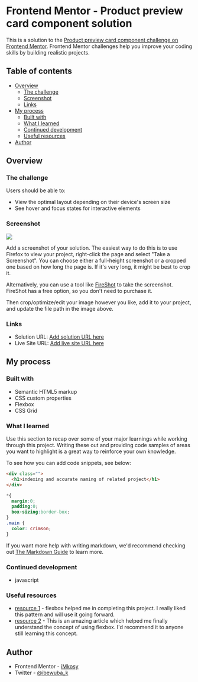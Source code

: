 # Frontend Mentor - Product preview card component solution

This is a solution to the [Product preview card component challenge on Frontend Mentor](https://www.frontendmentor.io/challenges/product-preview-card-component-GO7UmttRfa). Frontend Mentor challenges help you improve your coding skills by building realistic projects. 

## Table of contents

- [Overview](#overview)
  - [The challenge](#the-challenge)
  - [Screenshot](#screenshot)
  - [Links](#links)
- [My process](#my-process)
  - [Built with](#built-with)
  - [What I learned](#what-i-learned)
  - [Continued development](#continued-development)
  - [Useful resources](#useful-resources)
- [Author](#author)

## Overview

### The challenge

Users should be able to:

- View the optimal layout depending on their device's screen size
- See hover and focus states for interactive elements

### Screenshot

![](./screenshot.jpg)

Add a screenshot of your solution. The easiest way to do this is to use Firefox to view your project, right-click the page and select "Take a Screenshot". You can choose either a full-height screenshot or a cropped one based on how long the page is. If it's very long, it might be best to crop it.

Alternatively, you can use a tool like [FireShot](https://getfireshot.com/) to take the screenshot. FireShot has a free option, so you don't need to purchase it. 

Then crop/optimize/edit your image however you like, add it to your project, and update the file path in the image above.


### Links

- Solution URL: [Add solution URL here](https://your-solution-url.com)
- Live Site URL: [Add live site URL here](https://your-live-site-url.com)

## My process

### Built with

- Semantic HTML5 markup
- CSS custom properties
- Flexbox
- CSS Grid

### What I learned

Use this section to recap over some of your major learnings while working through this project. Writing these out and providing code samples of areas you want to highlight is a great way to reinforce your own knowledge.

To see how you can add code snippets, see below:

```html
<div class="">
  <h1>indexing and accurate naming of related project</h1>
</div>
```
```css
*{
  margin:0;
  padding:0;
  box-sizing:border-box;
}
.main {
  color: crimson;
}
```


If you want more help with writing markdown, we'd recommend checking out [The Markdown Guide](https://www.markdownguide.org/) to learn more.

### Continued development

- javascript 


### Useful resources

- [resource 1](https://www.cssflexbox.com) - flexbox helped me in completing this project. I really liked this pattern and will use it going forward.
- [resource 2](https://www.medium.com) - This is an amazing article which helped me finally understand the concept of using flexbox. I'd recommend it to anyone still learning this concept.


## Author

- Frontend Mentor - [iMkosy](https://www.frontendmentor.io/profile/iMkosy)
- Twitter - [@ibewuba_k](https://www.twitter.com/@ibewuba_k)
